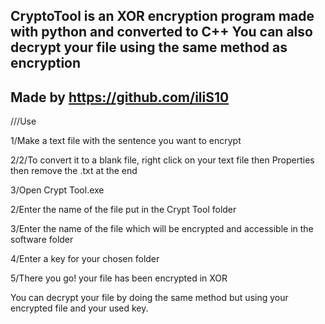 CryptoTool is an XOR encryption program made with python and converted to C++
You can also decrypt your file using the same method as encryption
------------------------------------
Made by https://github.com/iliS10
-------------------------------------
///Use

1/Make a text file with the sentence you want to encrypt

2/2/To convert it to a blank file, right click on your text file then Properties then remove the .txt at the end

3/Open Crypt Tool.exe

2/Enter the name of the file put in the Crypt Tool folder

3/Enter the name of the file which will be encrypted and accessible in the software folder

4/Enter a key for your chosen folder

5/There you go! your file has been encrypted in XOR

You can decrypt your file by doing the same method but using your encrypted file and your used key.
